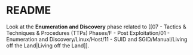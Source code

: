 # README

Look at the **Enumeration and Discovery** phase related to [[07 - Tactics & Techniques & Procedures (TTPs) Phases/F - Post Exploitation/01 - Enumeration and Discovery/Linux/Host/11 - SUID and SGID/Manual/Living off the Land|Living off the Land]].
